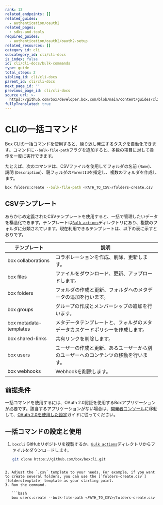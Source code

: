 ```yaml
---
rank: 12
related_endpoints: []
related_guides:
  - authentication/oauth2
related_pages:
  - sdks-and-tools
required_guides:
  - authentication/oauth2/oauth2-setup
related_resources: []
category_id: cli
subcategory_id: cli/cli-docs
is_index: false
id: cli/cli-docs/bulk-commands
type: guide
total_steps: 2
sibling_id: cli/cli-docs
parent_id: cli/cli-docs
next_page_id: ''
previous_page_id: cli/cli-docs
source_url: >-
  https://github.com/box/developer.box.com/blob/main/content/guides/cli/cli-docs/bulk-commands.md
fullyTranslated: true
---
```

<!-- markdownlint-disable line-length -->

# CLIの一括コマンド

Box CLIの一括コマンドを使用すると、繰り返し発生するタスクを自動化できます。コマンドに`--bulk-file-path`フラグを追加すると、多数の項目に対して操作を一度に実行できます。

たとえば、次のコマンドは、CSVファイルを使用してフォルダの名前 (`Name`)、説明 (`Description`)、親フォルダの`ParentId`を指定し、複数のフォルダを作成します。

```bash
box folders:create --bulk-file-path <PATH_TO_CSV>/folders-create.csv
```

## CSVテンプレート

あらかじめ定義されたCSVテンプレートを使用すると、一括で管理したいデータを構造化できます。テンプレートは[`Bulk actions`][bulkactions]ディレクトリにあり、複数のフォルダに分類されています。現在利用できるテンプレートは、以下の表に示すとおりです。

| テンプレート                 | 説明                                        |
| ---------------------- | ----------------------------------------- |
| box collaborations     | コラボレーションを作成、削除、更新します。                     |
| box files              | ファイルをダウンロード、更新、アップロードします。                 |
| box folders            | フォルダの作成と更新、フォルダへのメタデータの追加を行います。           |
| box groups             | グループの作成とメンバーシップの追加を行います。                  |
| box metadata-templates | メタデータテンプレートと、フォルダのメタデータカスケードポリシーを作成します。   |
| box shared-links       | 共有リンクを削除します。                              |
| box users              | ユーザーの作成と更新、あるユーザーから別のユーザーへのコンテンツの移動を行います。 |
| box webhooks           | Webhookを削除します。                            |

## 前提条件

一括コマンドを使用するには、OAuth 2.0認証を使用するBoxアプリケーションが必要です。該当するアプリケーションがない場合は、[開発者コンソール][console]に移動して、[OAuth 2.0を使用した設定][auth]ガイドに従ってください。

## 一括コマンドの設定と使用

1. `boxcli` GitHubリポジトリを複製するか、[`Bulk actions`][bulkactions]ディレクトリからファイルをダウンロードします。

   ```bash
   git clone https://github.com/box/boxcli.git
   ```

<!---->

````

2. Adjust the `.csv` template to your needs. For example, if you want to create several folders, you can use the [`folders-create.csv`][folderstemplate] template as your starting point.
3. Run the command.

   ```bash
   box users:create --bulk-file-path <PATH_TO_CSV>/folders-create.csv
````

<!-- markdownlint-enable line-length -->

[console]: https://app.box.com/developers/console

[auth]: g://authentication/oauth2/oauth2-setup

[bulkactions]: https://github.com/box/boxcli/tree/main/docs/Bulk%20actions

[folderstemplate]: https://github.com/box/boxcli/blob/main/docs/Bulk%20actions/folders/folders-create.csv
